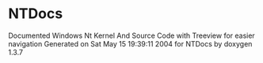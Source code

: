 # NTDocs
Documented Windows Nt Kernel And Source Code with Treeview for easier navigation
Generated on Sat May 15 19:39:11 2004 for NTDocs by doxygen 1.3.7

